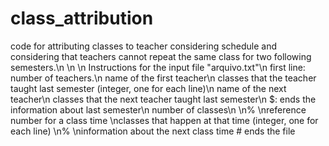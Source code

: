 # class_attribution
code for attributing classes to teacher considering schedule and considering that teachers cannot repeat the same class for two following semesters.\n
\n
\n
Instructions for the input file "arquivo.txt"\n
first line: number of teachers.\n
name of the first teacher\n
classes that the teacher taught last semester (integer, one for each line)\n
name of the next teacher\n
classes that the next teacher taught last semester\n
$: ends the information about last semester\n
number of classes\n
\n%
\nreference number for a class time
\nclasses that happen at that time (integer, one for each line)
\n%
\ninformation about the next class time
\# ends the file

